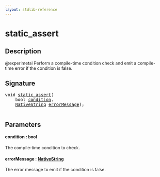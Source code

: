 ```yaml
---
layout: stdlib-reference
---
```


# static\_assert

## Description



@experimetal
Perform a compile-time condition check and emit a compile-time error if the condition is false.

## Signature 

<pre>
<span class="code_keyword">void</span> <a href="static_assert.md">static_assert</a>(
    <span class="code_keyword">bool</span> <a href="static_assert.md#decl-condition" class="code_param">condition</a>,
    <a href="../types/nativestring-06/index.md" class="code_type">NativeString</a> <a href="static_assert.md#decl-errorMessage" class="code_param">errorMessage</a>);

</pre>

## Parameters

####  <a id="decl-condition"></a>condition  : bool
The compile-time condition to check.

####  <a id="decl-errorMessage"></a>errorMessage  : [NativeString](../types/nativestring-06/index.md)
The error message to emit if the condition is false.



<script>
// Fix .md links to .html when on ReadTheDocs
if (window.location.hostname.includes('readthedocs') || 
    window.location.hostname.includes('rtfd.io')) {
  document.addEventListener('DOMContentLoaded', function() {
    const links = document.querySelectorAll('a');
    links.forEach(link => {
      const href = link.getAttribute('href');
      if (href && href.includes('.md')) {
        // This regex will handle .md links with or without fragment identifiers or query parameters
        link.href = link.href.replace(/(.+)\.md(#[^?]*)?(\?.*)?$/, '$1.html$2$3');
      }
    });
  });
}
</script>
